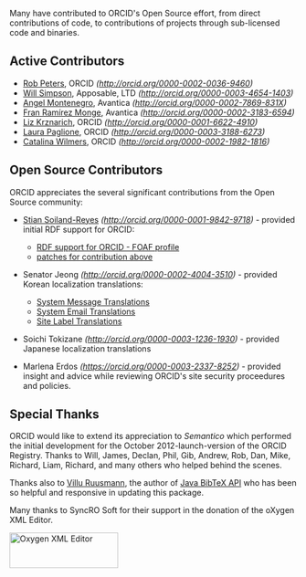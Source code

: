 Many have contributed to ORCID's Open Source effort, from direct contributions of code, to contributions of projects through sub-licensed code and binaries.

## Active Contributors
* [Rob Peters](https://github.com/rcpeters), ORCID _(http://orcid.org/0000-0002-0036-9460)_
* [Will Simpson](https://github.com/wjrsimpson), Apposable, LTD _(http://orcid.org/0000-0003-4654-1403)_
* [Angel Montenegro](https://github.com/amontenegro), Avantica _(http://orcid.org/0000-0002-7869-831X)_
* [Fran Ramírez Monge](https://github.com/hexplus), Avantica _(http://orcid.org/0000-0002-3183-6594)_
* [Liz Krznarich](https://github.com/lizkrznarich), ORCID _(http://orcid.org/0000-0001-6622-4910)_
* [Laura Paglione](https://github.com/Laura-ORCID), ORCID _(http://orcid.org/0000-0003-3188-6273)_
* [Catalina Wilmers](https://github.com/caoyler), ORCID _(http://orcid.org/0000-0002-1982-1816)_


## Open Source Contributors
ORCID appreciates the several significant contributions from the Open Source community:

* [Stian Soiland-Reyes](https://github.com/stain) _(http://orcid.org/0000-0001-9842-9718)_ - provided initial RDF support for ORCID:
    * [RDF support for ORCID - FOAF profile](https://github.com/ORCID/ORCID-Source/pull/235)
    * [patches for contribution above](https://github.com/ORCID/ORCID-Source/pull/656)

* Senator Jeong _(http://orcid.org/0000-0002-4004-3510)_ - provided Korean localization translations:
    * [System Message Translations](https://github.com/ORCID/ORCID-Source/blob/master/orcid-core/src/main/resources/i18n/messages_ko.properties)
    * [System Email Translations](https://github.com/ORCID/ORCID-Source/blob/master/orcid-core/src/main/resources/i18n/email_ko.properties)
    * [Site Label Translations](https://github.com/ORCID/ORCID-Source/blob/master/orcid-core/src/main/resources/i18n/javascript_ko.properties)

* Soichi Tokizane _(http://orcid.org/0000-0003-1236-1930)_ - provided Japanese localization translations

* Marlena Erdos _(https://orcid.org/0000-0003-2337-8252)_ - provided insight and advice while reviewing ORCID's site security proceedures and policies.

## Special Thanks
ORCID would like to extend its appreciation to *Semantico* which performed the initial development for the October 2012-launch-version of the ORCID Registry. Thanks to Will, James, Declan, Phil, Gib, Andrew, Rob, Dan, Mike, Richard, Liam, Richard, and many others who helped behind the scenes.

Thanks also to [Villu Ruusmann](https://masterbranch.com/villu.ruusmann), the author of [Java BibTeX API](http://code.google.com/p/java-bibtex/) who has been so helpful and responsive in updating this package.

Many thanks to SyncRO Soft for their support in the donation of the oXygen XML Editor.

<a href="http://www.oxygenxml.com" title="Oxygen XML Editor"><img src="http://www.oxygenxml.com/img/resources/oxygen190x62.png" width="190" height="62" alt="Oxygen XML Editor" border="0"/></a> 
